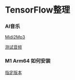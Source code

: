 # TensorFlow整理

<!-- open /Users/hanwenhao/Cloud/思维导图/TensorFlow.mindnode -->

### AI音乐

[Midi2Mp3](http://coding.imooc.com/lesson/176.html#mid=10631)

[测试音频](http://coding.imooc.com/lesson/176.html#mid=10594)

### M1 Arm64 如何安装
[指定版本](https://zhuanlan.zhihu.com/p/349409718)
